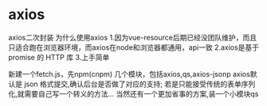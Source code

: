 # axios
axios二次封装
为什么使用axios
1.因为vue-resource后期已经没团队维护，而且只适合跑在浏览器环境，而axios在node和浏览器都通用，api一致
2.axios是基于promise 的 HTTP 库
3.上手简单


新建一个fetch.js，先npm(cnpm) 几个模块，包括axios,qs,axios-jsonp
axios默认是 json 格式提交,确认后台是否做了对应的支持;
若是只能接受传统的表单序列化,就需要自己写一个转义的方法...
当然还有一个更加省事的方案,装一个小模块qs
 
